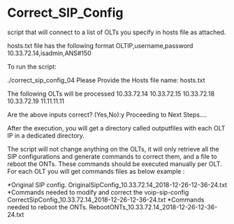 # Correct_SIP_Config
script that will connect to a list of OLTs you specify in hosts file as attached.

hosts.txt file has the following format
OLTIP,username,password
10.33.72.14,isadmin,ANS#150


To run the script:

./correct_sip_config_04 
Please Provide the Hosts file name: hosts.txt

The following OLTs will be processed
10.33.72.14
10.33.72.15
10.33.72.18
10.33.72.19
11.11.11.11


Are the above inputs correct? (Yes,No):y
Proceeding to Next Steps....



After the execution, you will get a directory called outputfiles  with each OLT IP in a dedicated directory.

The script will not change anything on the OLTs, it will only retrieve all the SIP configurations and generate commands to correct them, and a file to reboot the ONTs. 
These commands should be executed manually per OLT.
For each OLT you will get commands files as below example :

*Original SIP config.  OriginalSipConfig_10.33.72.14_2018-12-26-12-36-24.txt
*Commands needed to modify and correct the voip-sip-config CorrectSipConfig_10.33.72.14_2018-12-26-12-36-24.txt
*Commands needed to reboot the ONTs. RebootONTs_10.33.72.14_2018-12-26-12-36-24.txt


